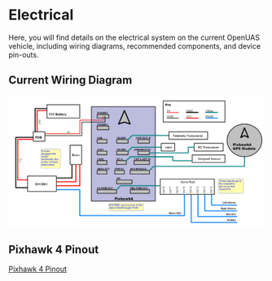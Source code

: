 # Electrical

Here, you will find details on the electrical system on the current OpenUAS vehicle, including wiring diagrams, recommended components, and device pin-outs.


## Current Wiring Diagram
![Wiring Diagram](./openuas-electronics.png)

## Pixhawk 4 Pinout
[Pixhawk 4 Pinout](/Pixhawk4-Pinouts.pdf)
